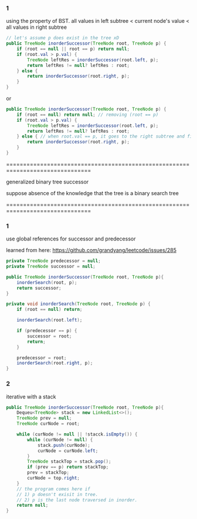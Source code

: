 

### 1
using the property of BST. all values in left subtree < current node's value < all values in right subtree

```java
// let's assume p does exist in the tree xD
public TreeNode inorderSuccessor(TreeNode root, TreeNode p) {
    if (root == null || root == p) return null;
    if (root.val > p.val) {
        TreeNode leftRes = inorderSuccessor(root.left, p);
        return leftRes != null? leftRes : root;
    } else { 
        return inorderSuccessor(root.right, p);
    }
}
```

or

```java
public TreeNode inorderSuccessor(TreeNode root, TreeNode p) {
    if (root == null) return null; // removing (root == p)
    if (root.val > p.val) {
        TreeNode leftRes = inorderSuccessor(root.left, p);
        return leftRes != null? leftRes : root;
    } else { // when root.val == p, it goes to the right subtree and finally will return null for sure.
        return inorderSuccessor(root.right, p);
    }
}
```

===============================================================================

generalized binary tree successor

suppose absence of the knowledge that the tree is a binary search tree

===============================================================================

### 1

use global references for successor and predecessor

learned from here:
https://github.com/grandyang/leetcode/issues/285

```java
private TreeNode predecessor = null;
private TreeNode successor = null;

public TreeNode inorderSuccessor(TreeNode root, TreeNode p){
    inorderSearch(root, p);
    return successor;
}

private void inorderSearch(TreeNode root, TreeNode p) {
    if (root == null) return;

    inorderSearch(root.left);

    if (predecessor == p) {
        successor = root;
        return;
    }

    predecessor = root;
    inorderSearch(root.right, p);
}
```

### 2

iterative with a stack

```java
public TreeNode inorderSuccessor(TreeNode root, TreeNode p){
    Dequeu<TreeNode> stack = new LinkedList<>();
    TreeNode prev = null;
    TreeNode curNode = root;

    while (curNode != null || !stacck.isEmpty()) {
        while (curNode != null) {
            stack.push(curNode);
            curNode = curNode.left;
        }
        TreeNode stackTop = stack.pop();
        if (prev == p) return stackTop;
        prev = stackTop;
        curNode = top.right;
    }
    // the program comes here if 
    // 1) p doesn't exisit in tree.
    // 2) p is the last node traversed in inorder.
    return null; 
}
```



